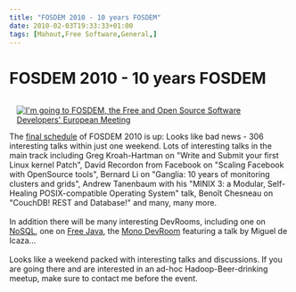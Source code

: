```yaml
---
title: "FOSDEM 2010 - 10 years FOSDEM"
date: 2010-02-03T19:33:33+01:00
tags: [Mahout,Free Software,General,]
---
```


# FOSDEM 2010 - 10 years FOSDEM


<a href="http://www.fosdem.org" style="float:right;margin:10pt;"><img src="http://www.fosdem.org/promo/going-to" 
alt="I'm going to FOSDEM, the Free and Open Source Software Developers' European Meeting" /></a><br><br>The <a 
href="http://fosdem.org/2010/schedule/days">final schedule</a> of FOSDEM 2010 is up: Looks like bad news - 306 
interesting talks within just one weekend. Lots of interesting talks in the main track including Greg Kroah-Hartman on 
"Write and Submit your first Linux kernel Patch", David Recordon from Facebook on "Scaling Facebook with OpenSource 
tools", Bernard Li on "Ganglia: 10 years of monitoring clusters and grids", Andrew Tanenbaum with his "MINIX 3: a 
Modular, Self-Healing POSIX-compatible Operating System" talk, Benoît Chesneau on "CouchDB! REST and Database!" and 
many, many more.<br><br>In addition there will be many interesting DevRooms, including one on <a 
href="http://fosdem.org/2010/schedule/devrooms/nosql">NoSQL</a>, one on <a 
href="http://fosdem.org/2010/schedule/devrooms/freejava">Free Java</a>, the <a 
href="http://fosdem.org/2010/schedule/devrooms/mono">Mono DevRoom</a> featuring a talk by Miguel de 
Icaza...<br><br>Looks like a weekend packed with interesting talks and discussions. If you are going there and are 
interested in an ad-hoc Hadoop-Beer-drinking meetup, make sure to contact me before the event.
